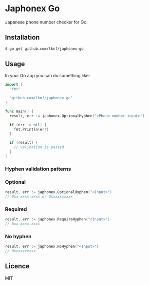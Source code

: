 # Japhonex Go

Japanese phone number checker for Go.

## Installation
```bash
$ go get github.com/tknf/japhonex-go
```

## Usage
In your Go app you can do something like:
```go
import (
  "fmt"

  "github.com/tknf/japhonex-go"
)

func main() {
  result, err := japhonex.OptionalHyphen("<Phone number input>")

  if (err != nil) {
    fmt.Println(err)
  }

  if (result) {
    // validation is passed
  }
}
```

### Hyphen validation patterns
### Optional
```go
result, err := japhonex.OptionalHyphen("<Input>")
// 0xx-xxxx-xxxx or 0xxxxxxxxxx
```
### Required
```go
result, err := japhonex.RequireHyphen("<Input>")
// 0xx-xxxx-xxxx
```
### No hyphen
```go
result, err := japhonex.NoHyphen("<Input>")
// 0xxxxxxxxxx
```

## Licence
MIT